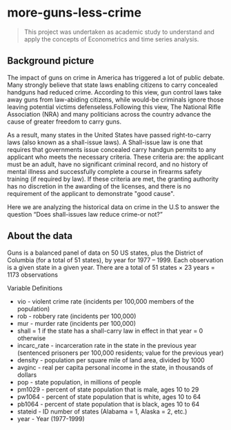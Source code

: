 # more-guns-less-crime

> This project was undertaken as academic study to understand and apply the concepts of Econometrics and time series analysis.

## Background picture

The impact of guns on crime in America has triggered a lot of public debate. Many strongly believe that state laws enabling citizens to carry concealed handguns had reduced crime. According to this view, gun control laws take away guns from law-abiding citizens, while would-be criminals ignore those leaving potential victims defenseless.Following this view, The National Rifle Association (NRA) and many politicians across the country advance the cause of greater freedom to carry guns.

As a result, many states in the United States have passed right-to-carry laws (also known as a shall-issue laws). A Shall-issue law is one that requires that governments issue concealed carry handgun permits to any applicant who meets the necessary criteria. These criteria are: the applicant must be an adult, have no significant criminal record, and no history of mental illness and successfully complete a course in firearms safety training (if required by law). If these criteria are met, the granting authority has no discretion in the awarding of the licenses, and there is no requirement of the applicant to demonstrate "good cause". 

Here we are analyzing the historical data on crime in the U.S to answer the question “Does shall-issues law reduce crime-or not?”

## About the data

Guns is a balanced panel of data on 50 US states, plus the District of Columbia (for a total of 51 states), by year for 1977 – 1999. Each observation is a given state in a given year. There are a total of 51 states × 23 years = 1173 observations

Variable	Definitions

* vio           - violent crime rate (incidents per 100,000 members of the population)
* rob	          - robbery rate (incidents per 100,000)
* mur	          - murder rate (incidents per 100,000)
* shall	= 1     if the state has a shall-carry law in effect in that year
        = 0     otherwise
* incarc_rate	  - incarceration rate in the state in the previous year (sentenced prisoners per 100,000 residents; value for the previous year)
* density	      - population per square mile of land area, divided by 1000
* avginc	      - real per capita personal income in the state, in thousands of dollars
* pop	          - state population, in millions of people
* pm1029	      - percent of state population that is male, ages 10 to 29
* pw1064	      - percent of state population that is white, ages 10 to 64
* pb1064	      - percent of state population that is black, ages 10 to 64
* stateid	      - ID number of states (Alabama = 1, Alaska = 2, etc.)
* year	        - Year (1977-1999)
